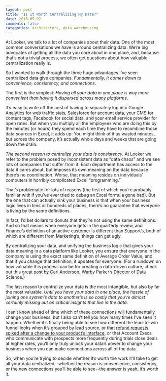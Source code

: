```yaml
---
layout: post
title: "Is It Worth Centralizing My Data?"
date: 2016-05-02
comments: false
categories: architecture, data warehousing
---
```


At Looker, we talk to a lot of companies about their data. One of the most common conversations we have is around centralizing data. We’re big advocates of getting all the data you care about in one place, and, because that’s not a trivial process, we often get questions about how valuable centralization really is.

So I wanted to walk through the three huge advantages I’ve seen centralized data give companies. *Fundamentally, it comes down to convenience, consistency, and connections.*

<!--more-->

The first is the simplest: _*Having all your data in one place is way more convenient than having it dispersed across many platforms.*_

It’s easy to write off the cost of having to separately log into Google Analytics for web traffic stats, Salesforce for account data, your CMS for content tags, Facebook for social data, and your email service provider for open rates. But when you multiply all the employees who are doing this by the minutes (or hours) they spend each time they have to recombine those data sources in Excel, it adds up. You might think of it as wasted minutes, but across the company, it’s actually whole days and weeks that are going down the drain.

_*The second reason to centralize your data is consistency.*_ At Looker we refer to the problem posed by inconsistent data as “data chaos” and we see lots of companies that suffer from it. Each department has access to the data it cares about, but imposes its own meaning on the data because there’s no coordination. Worse, that meaning resides on individuals’ computers in horribly complicated Excel “programming.”

That’s problematic for lots of reasons (the first of which you’re probably familiar with if you’ve ever tried to debug an Excel formula gone bad). But the one that can actually sink your business is that when your business logic lives in tens or hundreds of places, there’s no guarantee that everyone is living by the same definitions.

In fact, I’d bet dollars to donuts that they’re not using the same definitions. And so that means when everyone gets in the quarterly review, and Finance’s definition of an active customer is different than Support’s, both of which are different from Marketing’s, things can get ugly.

By centralizing your data, and unifying the business logic that gives your data meaning in a data platform like Looker, you ensure that everyone in the company is using the exact same definition of Average Order Value, and that if you change that definition, it updates for everyone. (For a rundown on how valuable this process can be for creating a data-driven culture, check out [this great post by Carl Anderson](http://www.p-value.info/2015/04/creating-data-driven-organization-two_6.html), Warby Parker’s Director of Data Science.)

The last reason to centralize your data is the most intangible, but also by far the most valuable. *_Until you have your data in one place, the hassle of joining one system’s data to another’s is so costly that you’re almost certainly missing out on critical insights that live in the data._*

I can’t know ahead of time which of these connections will fundamentally change your business, but I also can’t tell you how many times I’ve seen it happen. Whether it’s finally being able to see how different the lead-to-win funnel looks when it’s grouped by lead source, or that [refund requests spiked after a change to your product’s interface](http://blog.venmo.com/hf2t3h4x98p5e13z82pl8j66ngcmry/2014/8/27/data-driven-design), or that Account Execs who communicate with prospects more frequently during trials close deals at higher rates, you’ll only truly unlock your data’s power to change your business when you can make connections across all of the data.

So, when you’re trying to decide whether it’s worth the work it’ll take to get all your data centralized--whether the reason is convenience, consistency, or the new connections you’ll be able to see--the answer is yeah, it’s worth it.
